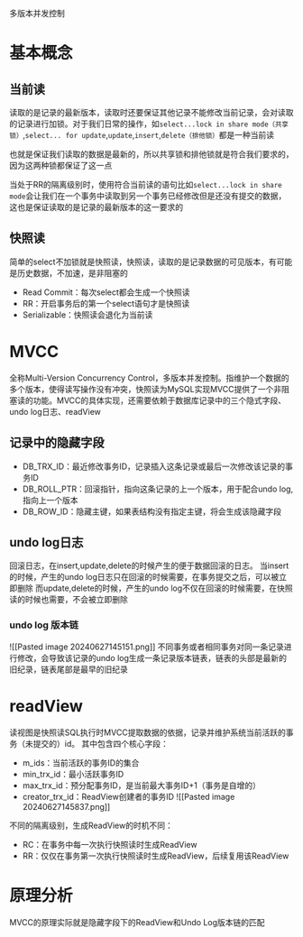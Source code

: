 多版本并发控制
# 基本概念
## 当前读
读取的是记录的最新版本，读取时还要保证其他记录不能修改当前记录，会对读取的记录进行加锁。对于我们日常的操作，如`select...lock in share mode（共享锁）`,`select... for update`,`update`,`insert`,`delete（排他锁）`都是一种当前读

也就是保证我们读取的数据是最新的，所以共享锁和排他锁就是符合我们要求的，因为这两种锁都保证了这一点

当处于RR的隔离级别时，使用符合当前读的语句比如`select...lock in share mode`会让我们在一个事务中读取到另一个事务已经修改但是还没有提交的数据，这也是保证读取的是记录的最新版本的这一要求的

## 快照读
简单的select不加锁就是快照读，快照读，读取的是记录数据的可见版本，有可能是历史数据，不加速，是非阻塞的
* Read Commit：每次select都会生成一个快照读
* RR：开启事务后的第一个select语句才是快照读
* Serializable：快照读会退化为当前读

# MVCC
全称Multi-Version Concurrency Control，多版本并发控制。指维护一个数据的多个版本，使得读写操作没有冲突，快照读为MySQL实现MVCC提供了一个非阻塞读的功能。MVCC的具体实现，还需要依赖于数据库记录中的三个隐式字段、undo log日志、readView

## 记录中的隐藏字段
* DB_TRX_ID：最近修改事务ID，记录插入这条记录或最后一次修改该记录的事务ID
* DB_ROLL_PTR：回滚指针，指向这条记录的上一个版本，用于配合undo log,指向上一个版本
* DB_ROW_ID：隐藏主键，如果表结构没有指定主键，将会生成该隐藏字段

## undo log日志
回滚日志，在insert,update,delete的时候产生的便于数据回滚的日志。
当insert 的时候，产生的undo log日志只在回滚的时候需要，在事务提交之后，可以被立即删除
而update,delete的时候，产生的undo log不仅在回滚的时候需要，在快照读的时候也需要，不会被立即删除

### undo log 版本链
![[Pasted image 20240627145151.png]]
不同事务或者相同事务对同一条记录进行修改，会导致该记录的undo log生成一条记录版本链表，链表的头部是最新的旧纪录，链表尾部是最早的旧纪录

# readView
读视图是快照读SQL执行时MVCC提取数据的依据，记录并维护系统当前活跃的事务（未提交的）id。
其中包含四个核心字段：
* m_ids：当前活跃的事务ID的集合
* min_trx_id：最小活跃事务ID
* max_trx_id：预分配事务ID，是当前最大事务ID+1（事务是自增的）
* creator_trx_id：ReadView创建者的事务ID
![[Pasted image 20240627145837.png]]

不同的隔离级别，生成ReadView的时机不同：
* RC：在事务中每一次执行快照读时生成ReadView
* RR：仅仅在事务第一次执行快照读时生成ReadView，后续复用该ReadView

# 原理分析
MVCC的原理实际就是隐藏字段下的ReadView和Undo Log版本链的匹配
